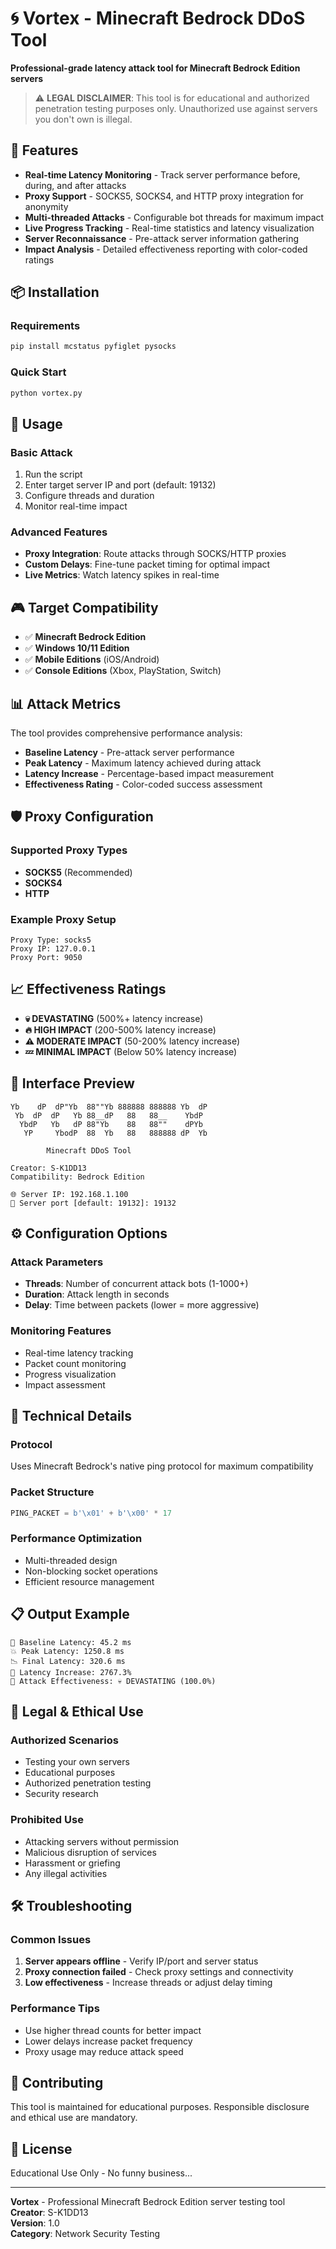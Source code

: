 # 🌀 Vortex - Minecraft Bedrock DDoS Tool

**Professional-grade latency attack tool for Minecraft Bedrock Edition servers**

> ⚠️ **LEGAL DISCLAIMER**: This tool is for educational and authorized penetration testing purposes only. Unauthorized use against servers you don't own is illegal.

## 🎯 Features

- **Real-time Latency Monitoring** - Track server performance before, during, and after attacks
- **Proxy Support** - SOCKS5, SOCKS4, and HTTP proxy integration for anonymity
- **Multi-threaded Attacks** - Configurable bot threads for maximum impact
- **Live Progress Tracking** - Real-time statistics and latency visualization
- **Server Reconnaissance** - Pre-attack server information gathering
- **Impact Analysis** - Detailed effectiveness reporting with color-coded ratings

## 📦 Installation

### Requirements
```bash
pip install mcstatus pyfiglet pysocks
```

### Quick Start
```bash
python vortex.py
```

## 🚀 Usage

### Basic Attack
1. Run the script
2. Enter target server IP and port (default: 19132)
3. Configure threads and duration
4. Monitor real-time impact

### Advanced Features
- **Proxy Integration**: Route attacks through SOCKS/HTTP proxies
- **Custom Delays**: Fine-tune packet timing for optimal impact
- **Live Metrics**: Watch latency spikes in real-time

## 🎮 Target Compatibility

- ✅ **Minecraft Bedrock Edition**
- ✅ **Windows 10/11 Edition**
- ✅ **Mobile Editions** (iOS/Android)
- ✅ **Console Editions** (Xbox, PlayStation, Switch)

## 📊 Attack Metrics

The tool provides comprehensive performance analysis:

- **Baseline Latency** - Pre-attack server performance
- **Peak Latency** - Maximum latency achieved during attack
- **Latency Increase** - Percentage-based impact measurement
- **Effectiveness Rating** - Color-coded success assessment

## 🛡️ Proxy Configuration

### Supported Proxy Types
- **SOCKS5** (Recommended)
- **SOCKS4**
- **HTTP**

### Example Proxy Setup
```
Proxy Type: socks5
Proxy IP: 127.0.0.1
Proxy Port: 9050
```

## 📈 Effectiveness Ratings

- **💀 DEVASTATING** (500%+ latency increase)
- **🔥 HIGH IMPACT** (200-500% latency increase)
- **⚠️ MODERATE IMPACT** (50-200% latency increase)
- **💤 MINIMAL IMPACT** (Below 50% latency increase)

## 🎪 Interface Preview

```
Yb    dP  dP"Yb  88""Yb 888888 888888 Yb  dP 
 Yb  dP  dP   Yb 88__dP   88   88__    YbdP  
  YbdP   Yb   dP 88"Yb    88   88""    dPYb  
   YP     YbodP  88  Yb   88   888888 dP  Yb 

        Minecraft DDoS Tool

Creator: S-K1DD13
Compatibility: Bedrock Edition

🌐 Server IP: 192.168.1.100
🔌 Server port [default: 19132]: 19132
```

## ⚙️ Configuration Options

### Attack Parameters
- **Threads**: Number of concurrent attack bots (1-1000+)
- **Duration**: Attack length in seconds
- **Delay**: Time between packets (lower = more aggressive)

### Monitoring Features
- Real-time latency tracking
- Packet count monitoring
- Progress visualization
- Impact assessment

## 🔧 Technical Details

### Protocol
Uses Minecraft Bedrock's native ping protocol for maximum compatibility

### Packet Structure
```python
PING_PACKET = b'\x01' + b'\x00' * 17
```

### Performance Optimization
- Multi-threaded design
- Non-blocking socket operations
- Efficient resource management

## 📋 Output Example

```
📡 Baseline Latency: 45.2 ms
💥 Peak Latency: 1250.8 ms
📉 Final Latency: 320.6 ms
🚀 Latency Increase: 2767.3%
🎯 Attack Effectiveness: 💀 DEVASTATING (100.0%)
```

## 🚨 Legal & Ethical Use

### Authorized Scenarios
- Testing your own servers
- Educational purposes
- Authorized penetration testing
- Security research

### Prohibited Use
- Attacking servers without permission
- Malicious disruption of services
- Harassment or griefing
- Any illegal activities

## 🛠️ Troubleshooting

### Common Issues
1. **Server appears offline** - Verify IP/port and server status
2. **Proxy connection failed** - Check proxy settings and connectivity
3. **Low effectiveness** - Increase threads or adjust delay timing

### Performance Tips
- Use higher thread counts for better impact
- Lower delays increase packet frequency
- Proxy usage may reduce attack speed

## 🤝 Contributing

This tool is maintained for educational purposes. Responsible disclosure and ethical use are mandatory.

## 📄 License

Educational Use Only - No funny business...

---

**Vortex** - Professional Minecraft Bedrock Edition server testing tool  
**Creator**: S-K1DD13  
**Version**: 1.0  
**Category**: Network Security Testing
